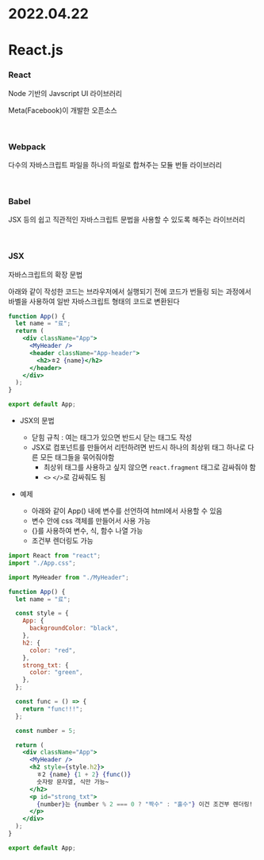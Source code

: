 # 2022.04.22

# React.js

### React

Node 기반의 Javscript UI 라이브러리

Meta(Facebook)이 개발한 오픈소스

<br />

### Webpack

다수의 자바스크립트 파일을 하나의 파일로 합쳐주는 모듈 번들 라이브러리

<br />

### Babel

JSX 등의 쉽고 직관적인 자바스크립트 문법을 사용할 수 있도록 해주는 라이브러리

<br />

### JSX

자바스크립트의 확장 문법

아래와 같이 작성한 코드는 브라우저에서 실행되기 전에 코드가 번들링 되는 과정에서 바벨을 사용하여 일반 자바스크립트 형태의 코드로 변환된다

```jsx
function App() {
  let name = "료";
  return (
    <div className="App">
      <MyHeader />
      <header className="App-header">
        <h2>ㅎ2 {name}</h2>
      </header>
    </div>
  );
}

export default App;
```

- JSX의 문법
    - 닫힘 규칙 : 여는 태그가 있으면 반드시 닫는 태그도 작성
    - JSX로 컴포넌트를 만들어서 리턴하려면 반드시 하나의 최상위 태그 하나로 다른 모든 태그들을 묶어줘야함
        - 최상위 태그를 사용하고 싶지 않으면 `react.fragment` 태그로 감싸줘야 함
        - `<>` `</>`로 감싸줘도 됨

- 예제
    - 아래와 같이 App() 내에 변수를 선언하여 html에서 사용할 수 있음
    - 변수 안에 css 객체를 만들어서 사용 가능
    - {}를 사용하여 변수, 식, 함수 나열 가능
    - 조건부 렌더링도 가능

```jsx
import React from "react";
import "./App.css";

import MyHeader from "./MyHeader";

function App() {
  let name = "료";

  const style = {
    App: {
      backgroundColor: "black",
    },
    h2: {
      color: "red",
    },
    strong_txt: {
      color: "green",
    },
  };

  const func = () => {
    return "func!!!";
  };

  const number = 5;

  return (
    <div className="App">
      <MyHeader />
      <h2 style={style.h2}>
        ㅎ2 {name} {1 + 2} {func()}
        숫자랑 문자열, 식만 가능~
      </h2>
      <p id="strong_txt">
        {number}는 {number % 2 === 0 ? "짝수" : "홀수"} 이건 조건부 렌더링!
      </p>
    </div>
  );
}

export default App;
```

